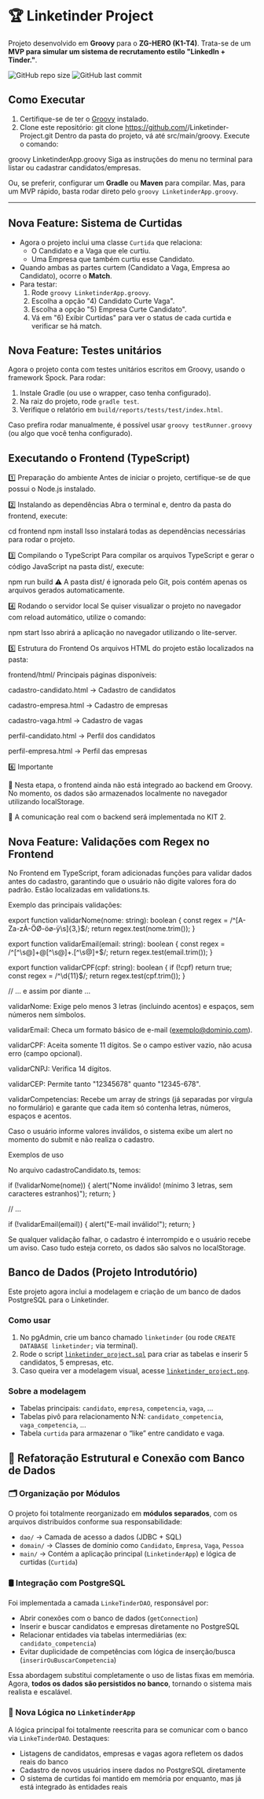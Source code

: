 # 🏆 Linketinder Project 

Projeto desenvolvido em **Groovy** para o **ZG-HERO (K1-T4)**. Trata-se de um **MVP para simular um sistema de recrutamento estilo "LinkedIn + Tinder."**.

![GitHub repo size](https://img.shields.io/github/repo-size/MarceloRoner/Linketinder-Project)
![GitHub last commit](https://img.shields.io/github/last-commit/MarceloRoner/Linketinder-Project)

## Como Executar
1. Certifique-se de ter o [Groovy](https://groovy-lang.org/) instalado.
2. Clone este repositório:
   git clone https://github.com/<seu-usuario>/Linketinder-Project.git
Dentro da pasta do projeto, vá até src/main/groovy.
Execute o comando:

groovy LinketinderApp.groovy
Siga as instruções do menu no terminal para listar ou cadastrar candidatos/empresas.


Ou, se preferir, configurar um **Gradle** ou **Maven** para compilar. Mas, para um MVP rápido, basta rodar direto pelo `groovy LinketinderApp.groovy`.

---

## Nova Feature: Sistema de Curtidas
- Agora o projeto inclui uma classe `Curtida` que relaciona:
  - O Candidato e a Vaga que ele curtiu.
  - Uma Empresa que também curtiu esse Candidato.
- Quando ambas as partes curtem (Candidato a Vaga, Empresa ao Candidato), ocorre o **Match**.
- Para testar:
  1. Rode `groovy LinketinderApp.groovy`.
  2. Escolha a opção "4) Candidato Curte Vaga".
  3. Escolha a opção "5) Empresa Curte Candidato".
  4. Vá em "6) Exibir Curtidas" para ver o status de cada curtida e verificar se há match.

## Nova Feature: Testes unitários
  Agora o projeto conta com testes unitários escritos em Groovy, usando o framework Spock. Para rodar:

1. Instale Gradle (ou use o wrapper, caso tenha configurado).
2. Na raiz do projeto, rode `gradle test`.
3. Verifique o relatório em `build/reports/tests/test/index.html`.

Caso prefira rodar manualmente, é possível usar `groovy testRunner.groovy` (ou algo que você tenha configurado).

## Executando o Frontend (TypeScript)

1️⃣ Preparação do ambiente
Antes de iniciar o projeto, certifique-se de que possui o Node.js instalado.

2️⃣ Instalando as dependências
Abra o terminal e, dentro da pasta do frontend, execute:


cd frontend
npm install
Isso instalará todas as dependências necessárias para rodar o projeto.

3️⃣ Compilando o TypeScript
Para compilar os arquivos TypeScript e gerar o código JavaScript na pasta dist/, execute:


npm run build
⚠️ A pasta dist/ é ignorada pelo Git, pois contém apenas os arquivos gerados automaticamente.

4️⃣ Rodando o servidor local
Se quiser visualizar o projeto no navegador com reload automático, utilize o comando:

npm start
Isso abrirá a aplicação no navegador utilizando o lite-server.

5️⃣ Estrutura do Frontend
Os arquivos HTML do projeto estão localizados na pasta:

frontend/html/
Principais páginas disponíveis:

cadastro-candidato.html → Cadastro de candidatos

cadastro-empresa.html → Cadastro de empresas

cadastro-vaga.html → Cadastro de vagas

perfil-candidato.html → Perfil dos candidatos

perfil-empresa.html → Perfil das empresas

6️⃣ Importante

📌 Nesta etapa, o frontend ainda não está integrado ao backend em Groovy. No momento, os dados são armazenados localmente no navegador utilizando localStorage.

📌 A comunicação real com o backend será implementada no KIT 2.

## Nova Feature: Validações com Regex no Frontend
No Frontend em TypeScript, foram adicionadas funções para validar dados antes do cadastro, garantindo que o usuário não digite valores fora do padrão. Estão localizadas em validations.ts.

Exemplo das principais validações:

export function validarNome(nome: string): boolean {
  const regex = /^[A-Za-zÀ-ÖØ-öø-ÿ\s]{3,}$/;
  return regex.test(nome.trim());
}

export function validarEmail(email: string): boolean {
  const regex = /^[^\s@]+@[^\s@]+\.[^\s@]+$/;
  return regex.test(email.trim());
}

export function validarCPF(cpf: string): boolean {
  if (!cpf) return true;  
  const regex = /^\d{11}$/;
  return regex.test(cpf.trim());
}

// ... e assim por diante ...

validarNome: Exige pelo menos 3 letras (incluindo acentos) e espaços, sem números nem símbolos.

validarEmail: Checa um formato básico de e-mail (exemplo@dominio.com).

validarCPF: Aceita somente 11 dígitos. Se o campo estiver vazio, não acusa erro (campo opcional).

validarCNPJ: Verifica 14 dígitos.

validarCEP: Permite tanto "12345678" quanto "12345-678".

validarCompetencias: Recebe um array de strings (já separadas por vírgula no formulário) e garante que cada item só contenha letras, números, espaços e acentos.

Caso o usuário informe valores inválidos, o sistema exibe um alert no momento do submit e não realiza o cadastro.

Exemplos de uso

No arquivo cadastroCandidato.ts, temos:

if (!validarNome(nome)) {
  alert("Nome inválido! (mínimo 3 letras, sem caracteres estranhos)");
  return;
}

// ...

if (!validarEmail(email)) {
  alert("E-mail inválido!");
  return;
}

Se qualquer validação falhar, o cadastro é interrompido e o usuário recebe um aviso. Caso tudo esteja correto, os dados são salvos no localStorage.

## Banco de Dados (Projeto Introdutório)

Este projeto agora inclui a modelagem e criação de um banco de dados PostgreSQL para o Linketinder.

### Como usar
1. No pgAdmin, crie um banco chamado `linketinder` (ou rode `CREATE DATABASE linketinder;` via terminal).
2. Rode o script [`linketinder_project.sql`](./linketinder_project.sql) para criar as tabelas e inserir 5 candidatos, 5 empresas, etc.
3. Caso queira ver a modelagem visual, acesse [`linketinder_project.png`](./linketinder_project.png).

### Sobre a modelagem
- Tabelas principais: `candidato`, `empresa`, `competencia`, `vaga`, ...
- Tabelas pivô para relacionamento N:N: `candidato_competencia`, `vaga_competencia`, ...
- Tabela `curtida` para armazenar o “like” entre candidato e vaga.

## 🔨 Refatoração Estrutural e Conexão com Banco de Dados

### 🗂️ Organização por Módulos

O projeto foi totalmente reorganizado em **módulos separados**, com os arquivos distribuídos conforme sua responsabilidade:

- `dao/` → Camada de acesso a dados (JDBC + SQL)
- `domain/` → Classes de domínio como `Candidato`, `Empresa`, `Vaga`, `Pessoa`
- `main/` → Contém a aplicação principal (`LinketinderApp`) e lógica de curtidas (`Curtida`)

### 🛢️ Integração com PostgreSQL

Foi implementada a camada `LinkeTinderDAO`, responsável por:

- Abrir conexões com o banco de dados (`getConnection`)
- Inserir e buscar candidatos e empresas diretamente no PostgreSQL
- Relacionar entidades via tabelas intermediárias (ex: `candidato_competencia`)
- Evitar duplicidade de competências com lógica de inserção/busca (`inserirOuBuscarCompetencia`)

Essa abordagem substitui completamente o uso de listas fixas em memória. Agora, **todos os dados são persistidos no banco**, tornando o sistema mais realista e escalável.

### 🧠 Nova Lógica no `LinketinderApp`

A lógica principal foi totalmente reescrita para se comunicar com o banco via `LinkeTinderDAO`. Destaques:

- Listagens de candidatos, empresas e vagas agora refletem os dados reais do banco
- Cadastro de novos usuários insere dados no PostgreSQL diretamente
- O sistema de curtidas foi mantido em memória por enquanto, mas já está integrado às entidades reais

